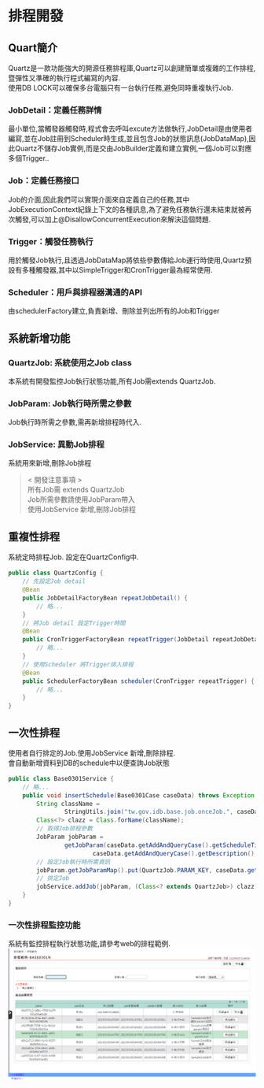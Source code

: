 # 排程開發

## Quart簡介
Quartz是一款功能強大的開源任務排程庫,Quartz可以創建簡單或複雜的工作排程,暨彈性又準確的執行程式編寫的內容.<br>
使用DB LOCK可以確保多台電腦只有一台執行任務,避免同時重複執行Job.<br>
### JobDetail：定義任務詳情
最小單位,當觸發器觸發時,程式會去呼叫excute方法做執行,JobDetail是由使用者編寫,並在Job註冊到Scheduler時生成,並且包含Job的狀態訊息(JobDataMap),因此Quartz不儲存Job實例,而是交由JobBuilder定義和建立實例,一個Job可以對應多個Trigger..
### Job：定義任務接口
Job的介面,因此我們可以實現介面來自定義自己的任務,其中JobExecutionContext紀錄上下文的各種訊息,為了避免任務執行還未結束就被再次觸發,可以加上@DisallowConcurrentExecution來解決這個問題.
### Trigger：觸發任務執行
用於觸發Job執行,且透過JobDataMap將依些參數傳給Job運行時使用,Quartz預設有多種觸發器,其中以SimpleTrigger和CronTrigger最為經常使用.
### Scheduler：用戶與排程器溝通的API
由schedulerFactory建立,負責新增、刪除並列出所有的Job和Trigger

## 系統新增功能
### QuartzJob: 系統使用之Job class 
本系統有開發監控Job執行狀態功能,所有Job需extends QuartzJob.
### JobParam: Job執行時所需之參數
Job執行時所需之參數,需再新增排程時代入.
### JobService: 異動Job排程
系統用來新增,刪除Job排程

>  &lt; 開發注意事項 &gt;<br>
> 所有Job需 extends QuartzJob<br>
> Job所需參數請使用JobParam帶入<br>
> 使用JobService 新增,刪除Job排程<br>
>
## 重複性排程
系統定時排程Job. 設定在QuartzConfig中.
```java
public class QuartzConfig {
    // 先設定Job detail
    @Bean
    public JobDetailFactoryBean repeatJobDetail() {
        // 略...
    }
    // 將Job detail 設定Trigger時間
    @Bean
    public CronTriggerFactoryBean repeatTrigger(JobDetail repeatJobDetail) {
        // 略...
    }
    // 使用Scheduler 將Trigger排入排程
    @Bean 
    public SchedulerFactoryBean scheduler(CronTrigger repeatTrigger) {
        // 略...
    }
}
```
## 一次性排程
使用者自行排定的Job.使用JobService 新增,刪除排程.<br>
會自動新增資料到DB的schedule中以便查詢Job狀態<br>
```java
public class Base0301Service {
    // 略...
    public void insertSchedule(Base0301Case caseData) throws Exception {
        String className =
                StringUtils.join("tw.gov.idb.base.job.onceJob.", caseData.getAddAndQueryCase().getJobClassName());
        Class<?> clazz = Class.forName(className);
        // 取得Job排程參數
        JobParam jobParam =
                getJobParam(caseData.getAddAndQueryCase().getScheduleTime(), caseData.getAddAndQueryCase().getJobName(),
                        caseData.getAddAndQueryCase().getDescription(), userBean.getUserId());
        // 設定Job執行時所需資訊
        jobParam.getJobParamMap().put(QuartzJob.PARAM_KEY, caseData.getAddAndQueryCase().getParam());
        // 排定Job
        jobService.addJob(jobParam, (Class<? extends QuartzJob>) clazz);
    }
}
```
### 一次性排程監控功能
系統有監控排程執行狀態功能,請參考web的排程範例.<br>
![mvc](img/排程監控.png "markdown")
